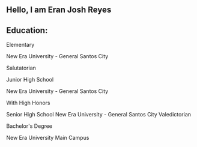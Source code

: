 ## Hello, I am Eran Josh Reyes 



<h2> Education:</h2>

Elementary

New Era University - General Santos City 

Salutatorian




Junior High School


New Era University - General Santos City

With High Honors

Senior High School
New Era University - General Santos City
Valedictorian

Bachelor's Degree 

New Era University Main Campus




<!--
**EranJosh/EranJosh** is a ✨ _special_ ✨ repository because its `README.md` (this file) appears on your GitHub profile.

Here are some ideas to get you started:

- 🔭 I’m currently working on ...
- 🌱 I’m currently learning ...
- 👯 I’m looking to collaborate on ...
- 🤔 I’m looking for help with ...
- 💬 Ask me about ...
- 📫 How to reach me: ...
- 😄 Pronouns: ...
- ⚡ Fun fact: ...
-->

